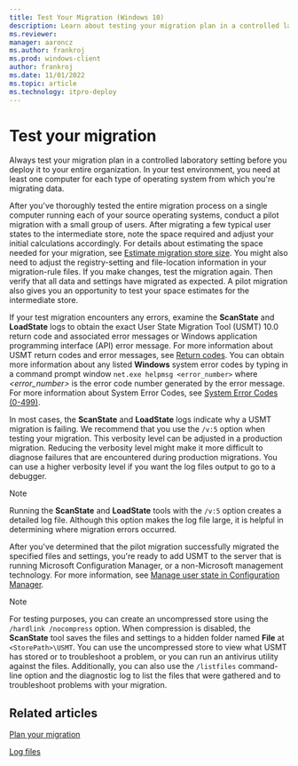 ```yaml
---
title: Test Your Migration (Windows 10)
description: Learn about testing your migration plan in a controlled laboratory setting before you deploy it to your entire organization.
ms.reviewer: 
manager: aaroncz
ms.author: frankroj
ms.prod: windows-client
author: frankroj
ms.date: 11/01/2022
ms.topic: article
ms.technology: itpro-deploy
---
```


# Test your migration

Always test your migration plan in a controlled laboratory setting before you deploy it to your entire organization. In your test environment, you need at least one computer for each type of operating system from which you're migrating data.

After you've thoroughly tested the entire migration process on a single computer running each of your source operating systems, conduct a pilot migration with a small group of users. After migrating a few typical user states to the intermediate store, note the space required and adjust your initial calculations accordingly. For details about estimating the space needed for your migration, see [Estimate migration store size](usmt-estimate-migration-store-size.md). You might also need to adjust the registry-setting and file-location information in your migration-rule files. If you make changes, test the migration again. Then verify that all data and settings have migrated as expected. A pilot migration also gives you an opportunity to test your space estimates for the intermediate store.

If your test migration encounters any errors, examine the **ScanState** and **LoadState** logs to obtain the exact User State Migration Tool (USMT) 10.0 return code and associated error messages or Windows application programming interface (API) error message. For more information about USMT return codes and error messages, see [Return codes](/troubleshoot/windows-client/deployment/usmt-return-codes). You can obtain more information about any listed **Windows** system error codes by typing in a command prompt window `net.exe helpmsg <error_number>`  where *<error_number>* is the error code number generated by the error message. For more information about System Error Codes, see [System Error Codes (0-499)](/windows/win32/debug/system-error-codes--0-499-).

In most cases, the **ScanState** and **LoadState** logs indicate why a USMT migration is failing. We recommend that you use the `/v:5` option when testing your migration. This verbosity level can be adjusted in a production migration. Reducing the verbosity level might make it more difficult to diagnose failures that are encountered during production migrations. You can use a higher verbosity level if you want the log files output to go to a debugger.

> [!NOTE]
> Running the **ScanState** and **LoadState** tools with the `/v:5` option creates a detailed log file. Although this option makes the log file large, it is helpful in determining where migration errors occurred.

After you've determined that the pilot migration successfully migrated the specified files and settings, you're ready to add USMT to the server that is running Microsoft Configuration Manager, or a non-Microsoft management technology. For more information, see [Manage user state in Configuration Manager](/configmgr/osd/get-started/manage-user-state).

> [!NOTE]
> For testing purposes, you can create an uncompressed store using the `/hardlink /nocompress` option. When compression is disabled, the **ScanState** tool saves the files and settings to a hidden folder named **File** at `<StorePath>\USMT`. You can use the uncompressed store to view what USMT has stored or to troubleshoot a problem, or you can run an antivirus utility against the files. Additionally, you can also use the `/listfiles` command-line option and the diagnostic log to list the files that were gathered and to troubleshoot problems with your migration.

## Related articles

[Plan your migration](usmt-plan-your-migration.md)

[Log files](usmt-log-files.md)
